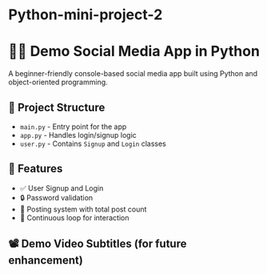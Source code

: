 # Python-mini-project-2
# 🧑‍💻 Demo Social Media App in Python

A beginner-friendly console-based social media app built using Python and object-oriented programming.

## 📂 Project Structure

- `main.py` - Entry point for the app
- `app.py` - Handles login/signup logic
- `user.py` - Contains `Signup` and `Login` classes


## 🎯 Features

- ✅ User Signup and Login
- 🔒 Password validation
- 📝 Posting system with total post count
- 🔁 Continuous loop for interaction

## 📽️ Demo Video Subtitles (for future enhancement)

